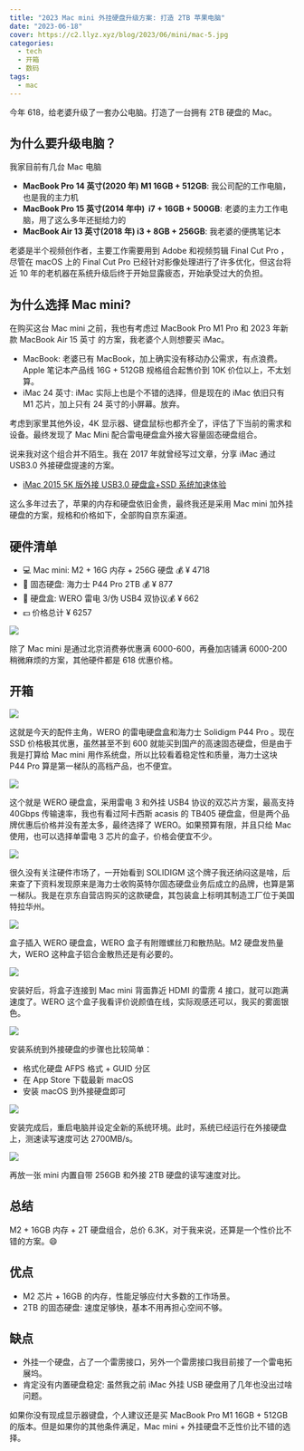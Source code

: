 ```yaml
---
title: "2023 Mac mini 外挂硬盘升级方案: 打造 2TB 苹果电脑"
date: "2023-06-18"
cover: https://c2.llyz.xyz/blog/2023/06/mini/mac-5.jpg
categories:
  - tech
  - 开箱
  - 数码
tags:
  - mac
---
```


今年 618，给老婆升级了一套办公电脑。打造了一台拥有 2TB 硬盘的 Mac。

## 为什么要升级电脑？

我家目前有几台 Mac 电脑

- **MacBook Pro 14 英寸(2020 年) M1 16GB + 512GB**: 我公司配的工作电脑，也是我的主力机
- **MacBook Pro 15 英寸(2014 年中)  i7 + 16GB + 500GB**: 老婆的主力工作电脑，用了这么多年还挺给力的
- **MacBook Air 13 英寸(2018 年) i3 + 8GB + 256GB**: 我老婆的便携笔记本

老婆是半个视频创作者，主要工作需要用到 Adobe 和视频剪辑 Final Cut Pro ，尽管在 macOS 上的 Final Cut Pro 已经针对影像处理进行了许多优化，但这台将近 10 年的老机器在系统升级后终于开始显露疲态，开始承受过大的负担。

## 为什么选择 Mac mini?

在购买这台 Mac mini 之前，我也有考虑过 MacBook Pro M1 Pro 和 2023 年新款 MacBook Air 15 英寸 的方案，我老婆个人则想要买 iMac。

- MacBook: 老婆已有 MacBook，加上确实没有移动办公需求，有点浪费。Apple 笔记本产品线 16G + 512GB 规格组合起售价到 10K 价位以上，不太划算。
- iMac 24 英寸: iMac 实际上也是个不错的选择，但是现在的 iMac 依旧只有 M1 芯片，加上只有 24 英寸的小屏幕。放弃。

考虑到家里其他外设，4K 显示器、键盘鼠标也都齐全了，评估了下当前的需求和设备。最终发现了 Mac Mini 配合雷电硬盘盒外接大容量固态硬盘组合。

说来我对这个组合并不陌生。我在 2017 年就曾经写过文章，分享 iMac 通过 USB3.0 外接硬盘提速的方案。

- [iMac 2015 5K 版外接 USB3.0 硬盘盒+SSD 系统加速体验](https://luolei.org/imac-5k-external-usb-ssd-update/)

这么多年过去了，苹果的内存和硬盘依旧金贵，最终我还是采用 Mac mini 加外挂硬盘的方案，规格和价格如下，全部购自京东渠道。

## 硬件清单

- 💻 Mac mini: M2 + 16G 内存 + 256G 硬盘 💰 ¥ 4718
- 💾 固态硬盘: 海力士 P44 Pro 2TB 💰 ¥ 877
- 📼 硬盘盒: WERO 雷电 3/伪 USB4 双协议💰 ¥ 662
- 💵 价格总计 ¥ 6257

![](https://c2.llyz.xyz/blog/2023/06/mini/order-1.jpg)

除了 Mac mini 是通过北京消费券优惠满 6000-600，再叠加店铺满 6000-200  稍微麻烦的方案，其他硬件都是 618 优惠价格。

## 开箱

![](https://c2.llyz.xyz/blog/2023/06/mini/mac-1.jpg)

这就是今天的配件主角，WERO 的雷电硬盘盒和海力士 Solidigm P44 Pro 。现在 SSD 价格极其优惠，虽然甚至不到 600 就能买到国产的高速固态硬盘，但是由于我是打算给 Mac mini 用作系统盘，所以比较看着稳定性和质量，海力士这块 P44 Pro 算是第一梯队的高档产品，也不便宜。

![](https://c2.llyz.xyz/blog/2023/06/mini/mac-2.jpg)

这个就是 WERO 硬盘盒，采用雷电 3 和外挂 USB4 协议的双芯片方案，最高支持 40Gbps 传输速率，我也有看过阿卡西斯 acasis 的 TB405 硬盘盒，但是两个品牌优惠后价格并没有差太多，最终选择了 WERO。如果预算有限，并且只给 Mac 使用，也可以选择单雷电 3 芯片的盒子，价格会便宜不少。

![](https://c2.llyz.xyz/blog/2023/06/mini/mac-3.jpg)

很久没有关注硬件市场了，一开始看到 SOLIDIGM 这个牌子我还纳闷这是啥，后来查了下资料发现原来是海力士收购英特尔固态硬盘业务后成立的品牌，也算是第一梯队。我是在京东自营店购买的这款硬盘，其包装盒上标明其制造工厂位于美国特拉华州。

![](https://c2.llyz.xyz/blog/2023/06/mini/mac-4.jpg)

盒子插入 WERO 硬盘盒，WERO 盒子有附赠螺丝刀和散热贴。M2 硬盘发热量大，WERO 这种盒子铝合金散热还是有必要的。

![](https://c2.llyz.xyz/blog/2023/06/mini/mac-5.jpg)

安装好后，将盒子连接到 Mac mini 背面靠近 HDMI 的雷雳 4 接口，就可以跑满速度了。WERO 这个盒子我看评价说颜值在线，实际观感还可以，我买的雾面银色。

![](https://c2.llyz.xyz/blog/2023/06/mini/mac-7.jpg)

安装系统到外接硬盘的步骤也比较简单：

- 格式化硬盘 AFPS 格式 + GUID 分区
- 在 App Store 下载最新 macOS
- 安装 macOS 到外接硬盘即可

![](https://c2.llyz.xyz/blog/2023/06/mini/mac-9.jpg)

安装完成后，重启电脑并设定全新的系统环境。此时，系统已经运行在外接硬盘上，测速读写速度可达 2700MB/s。

![](https://c2.llyz.xyz/blog/2023/06/mini/mac-8.jpg)

再放一张 mini 内置自带 256GB 和外接 2TB 硬盘的读写速度对比。

## 总结

M2 + 16GB 内存 + 2T 硬盘组合，总价 6.3K，对于我来说，还算是一个性价比不错的方案。😄

## 优点

- M2 芯片 + 16GB 的内存，性能足够应付大多数的工作场景。
- 2TB 的固态硬盘: 速度足够快，基本不用再担心空间不够。

## 缺点

- 外挂一个硬盘，占了一个雷雳接口，另外一个雷雳接口我目前接了一个雷电拓展坞。
- 肯定没有内置硬盘稳定: 虽然我之前 iMac 外挂 USB 硬盘用了几年也没出过啥问题。

如果你没有现成显示器键盘，个人建议还是买 MacBook Pro M1 16GB + 512GB 的版本。但是如果你的其他条件满足，Mac mini + 外挂硬盘不乏性价比不错的选择。
